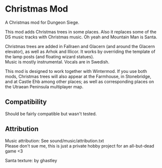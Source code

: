 # Christmas Mod
A Christmas mod for Dungeon Siege.

This mod adds Christmas trees in some places. Also it replaces some of the DS music tracks with Christmas music. Oh yeah and Mountain Man is Santa.

Christmas trees are added in Fallraen and Glacern (and around the Glacern elevator), as well as Arhok and Illicor. It works by overriding the template of the lamp posts (and floating wizard statues).\
Music is mostly instrumental. Vocals are in Swedish.

This mod is designed to work together with Wintermod. If you use both mods, Christmas trees will also appear at the Farmhouse, in Stonebridge, and at Castle Ehb among other places; as well as corresponding places on the Utraean Peninsula multiplayer map.

## Compatibility

Should be fairly compatible but wasn't tested.

## Attribution
Music attribution: See sound/music/attribution.txt\
Please don't sue me, this is just a private hobby project for an all-but-dead game <3

Santa texture: by ghastley
